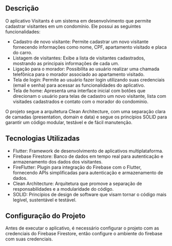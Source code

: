 

## Descrição

O aplicativo Visitants é um sistema em desenvolvimento que permite cadastrar visitantes em um condomínio. Ele possui as seguintes funcionalidades:

- Cadastro de novo visitante: Permite cadastrar um novo visitante fornecendo informações como nome, CPF, apartamento visitado e placa do carro.
- Listagem de visitantes: Exibe a lista de visitantes cadastrados, mostrando as principais informações de cada um.
- Ligação para o morador: Possibilita ao usuário realizar uma chamada telefônica para o morador associado ao apartamento visitado.
- Tela de login: Permite ao usuário fazer login utilizando suas credenciais (email e senha) para acessar as funcionalidades do aplicativo.
- Tela de home: Apresenta uma interface inicial com botões que direcionam o usuário para telas de cadastro um novo visitante, lista com visitades cadastrados e contato com o morador do condominio.

O projeto segue a arquitetura Clean Architecture, com uma separação clara de camadas (presentation, domain e data) e segue os princípios SOLID para garantir um código modular, testável e de fácil manutenção.

## Tecnologias Utilizadas

- Flutter: Framework de desenvolvimento de aplicativos multiplataforma.
- Firebase Firestore: Banco de dados em tempo real para autenticação e armazenamento dos dados dos visitantes.
- FireFlutter: Plugin para integração do Firebase com o Flutter, fornecendo APIs simplificadas para autenticação e armazenamento de dados.
- Clean Architecture: Arquitetura que promove a separação de responsabilidades e a modularidade do código.
- SOLID: Princípios de design de software que visam tornar o código mais legível, sustentável e testável.

## Configuração do Projeto

Antes de executar o aplicativo, é necessário configurar o projeto com as credenciais do Firebase Firestore, então configure o ambiente do firebase com suas credenciais.
